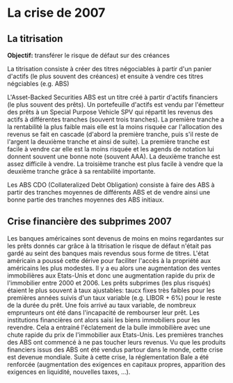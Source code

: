 # La crise de 2007

## La titrisation

**Objectif:** transférer le risque de défaut sur des créances

La titrisation consiste à créer des titres négociables à partir d'un panier d'actifs (le plus souvent des créances) et ensuite à vendre ces titres négciables (e.g. ABS)

L'Asset-Backed Securities ABS est un titre créé à partir d'actifs financiers (le plus souvent des prêts). Un portefeuille d'actifs est vendu par l'émetteur des prêts à un Special Purpose Vehicle SPV qui répartit les revenus des actifs à différentes tranches (souvent trois tranches). La première tranche a la rentabilité la plus faible mais elle est la moins risquée car l'allocation des revenus se fait en cascade (d'abord la première tranche, puis s'il reste de l'argent la deuxième tranche et ainsi de suite). La première tranche est facile à vendre car elle est la moins risquée et les agends de notation lui donnent souvent une bonne note (souvent AAA). La deuxième tranche est assez difficile à vendre. La troisième tranche est plus facile à vendre que la deuxième tranche grâce à sa rentabilité importante.

Les ABS CDO (Collateralized Debt Obligation) consiste à faire des ABS à partir des tranches moyennes de différents ABS et de vendre ainsi une bonne partie des tranches moyennes des ABS initiaux.

## Crise financière des subprimes 2007

Les banques américaines sont devenus de moins en moins regardantes sur les prêts donnés car grâce à la titrisation le risque de défaut n'était pas gardé au seint des banques mais revendus sous forme de titres. L'état américain a poussé cette dérive pour faciliter l'accès à la propriété aux américains les plus modestes. Il y a eu alors une augmentation des ventes immobilières aux Etats-Unis et donc une augmentation rapide du prix de l'immobilier entre 2000 et 2006. Les prêts subprimes (les plus risqués) étaient le plus souvent à taux ajustables: taucx fixes très faibles pour les premières années suivis d'un taux variable (e.g. LIBOR + 6%) pour le reste de la durée du prêt. Une fois arrivé au taux variable, de nombreux emprunteurs ont été dans l'incapacité de rembourser leur prêt. Les institutions financières ont alors saisi les biens immobiliers pour les revendre. Cela a entrainé l'éclatement de la bulle immobilière avec une chute rapide du prix de l'immobilier aux Etats-Unis. Les premières tranches des ABS ont commencé à ne pas toucher leurs revenus. Vu que les produits financiers issus des ABS ont été vendus partour dans le monde, cette crise est devenue mondiale. Suite à cette crise, la réglementation Bale a été renforcée (augmentation des exigences en capitaux propres, apparition des exigences en liquidité, nouvelles taxes, ...).

